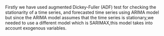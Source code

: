 Firstly we have used augmented Dickey-Fuller (ADF) test for checking the stationarity of a time series, and forecasted time series
using ARIMA model but since the ARIMA model assumes that the time series is stationary,we needed to use a different model which is SARIMAX,this
model takes into account exogenous variables.
